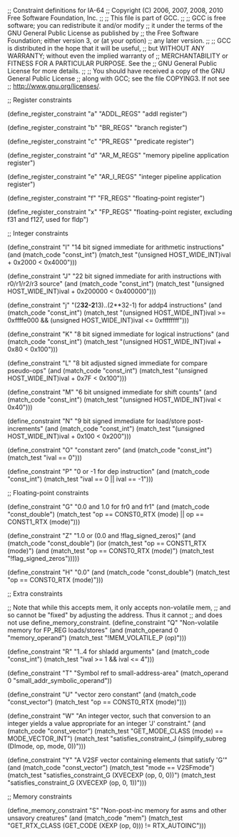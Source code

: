 ;; Constraint definitions for IA-64
;; Copyright (C) 2006, 2007, 2008, 2010 Free Software Foundation, Inc.
;;
;; This file is part of GCC.
;;
;; GCC is free software; you can redistribute it and/or modify
;; it under the terms of the GNU General Public License as published by
;; the Free Software Foundation; either version 3, or (at your option)
;; any later version.
;;
;; GCC is distributed in the hope that it will be useful,
;; but WITHOUT ANY WARRANTY; without even the implied warranty of
;; MERCHANTABILITY or FITNESS FOR A PARTICULAR PURPOSE.  See the
;; GNU General Public License for more details.
;;
;; You should have received a copy of the GNU General Public License
;; along with GCC; see the file COPYING3.  If not see
;; <http://www.gnu.org/licenses/>.

;; Register constraints

(define_register_constraint "a" "ADDL_REGS"
  "addl register")

(define_register_constraint "b" "BR_REGS"
  "branch register")

(define_register_constraint "c" "PR_REGS"
  "predicate register")

(define_register_constraint "d" "AR_M_REGS"
  "memory pipeline application register")

(define_register_constraint "e" "AR_I_REGS"
  "integer pipeline application register")

(define_register_constraint "f" "FR_REGS"
  "floating-point register")

(define_register_constraint "x" "FP_REGS"
  "floating-point register, excluding f31 and f127, used for fldp")

;; Integer constraints

(define_constraint "I"
  "14 bit signed immediate for arithmetic instructions"
  (and (match_code "const_int")
       (match_test "(unsigned HOST_WIDE_INT)ival + 0x2000 < 0x4000")))

(define_constraint "J"
  "22 bit signed immediate for arith instructions with r0/r1/r2/r3 source"
  (and (match_code "const_int")
       (match_test "(unsigned HOST_WIDE_INT)ival + 0x200000 < 0x400000")))

(define_constraint "j"
  "(2**32-2**13)..(2**32-1) for addp4 instructions"
  (and (match_code "const_int")
       (match_test "(unsigned HOST_WIDE_INT)ival >= 0xffffe000
		    && (unsigned HOST_WIDE_INT)ival <= 0xffffffff")))

(define_constraint "K"
  "8 bit signed immediate for logical instructions"
  (and (match_code "const_int")
       (match_test "(unsigned HOST_WIDE_INT)ival + 0x80 < 0x100")))

(define_constraint "L"
  "8 bit adjusted signed immediate for compare pseudo-ops"
  (and (match_code "const_int")
       (match_test "(unsigned HOST_WIDE_INT)ival + 0x7F < 0x100")))

(define_constraint "M"
  "6 bit unsigned immediate for shift counts"
  (and (match_code "const_int")
       (match_test "(unsigned HOST_WIDE_INT)ival < 0x40")))

(define_constraint "N"
  "9 bit signed immediate for load/store post-increments"
  (and (match_code "const_int")
       (match_test "(unsigned HOST_WIDE_INT)ival + 0x100 < 0x200")))

(define_constraint "O"
  "constant zero"
  (and (match_code "const_int")
       (match_test "ival == 0")))

(define_constraint "P"
  "0 or -1 for dep instruction"
  (and (match_code "const_int")
       (match_test "ival == 0 || ival == -1")))

;; Floating-point constraints

(define_constraint "G"
  "0.0 and 1.0 for fr0 and fr1"
  (and (match_code "const_double")
       (match_test "op == CONST0_RTX (mode) || op == CONST1_RTX (mode)")))

(define_constraint "Z"
  "1.0 or (0.0 and !flag_signed_zeros)"
  (and (match_code "const_double")
       (ior (match_test "op == CONST1_RTX (mode)")
	    (and (match_test "op == CONST0_RTX (mode)")
		 (match_test "!flag_signed_zeros")))))

(define_constraint "H"
  "0.0"
  (and (match_code "const_double")
       (match_test "op == CONST0_RTX (mode)")))

;; Extra constraints

;; Note that while this accepts mem, it only accepts non-volatile mem,
;; and so cannot be "fixed" by adjusting the address.  Thus it cannot
;; and does not use define_memory_constraint.
(define_constraint "Q"
  "Non-volatile memory for FP_REG loads/stores"
  (and (match_operand 0 "memory_operand")
       (match_test "!MEM_VOLATILE_P (op)")))

(define_constraint "R"
  "1..4 for shladd arguments"
  (and (match_code "const_int")
       (match_test "ival >= 1 && ival <= 4")))

(define_constraint "T"
  "Symbol ref to small-address-area"
  (match_operand 0 "small_addr_symbolic_operand"))

(define_constraint "U"
  "vector zero constant"
  (and (match_code "const_vector")
       (match_test "op == CONST0_RTX (mode)")))

(define_constraint "W"
  "An integer vector, such that conversion to an integer yields a
   value appropriate for an integer 'J' constraint."
  (and (match_code "const_vector")
       (match_test "GET_MODE_CLASS (mode) == MODE_VECTOR_INT")
       (match_test
	"satisfies_constraint_J (simplify_subreg (DImode, op, mode, 0))")))

(define_constraint "Y"
  "A V2SF vector containing elements that satisfy 'G'"
  (and (match_code "const_vector")
       (match_test "mode == V2SFmode")
       (match_test "satisfies_constraint_G (XVECEXP (op, 0, 0))")
       (match_test "satisfies_constraint_G (XVECEXP (op, 0, 1))")))

;; Memory constraints

(define_memory_constraint "S"
  "Non-post-inc memory for asms and other unsavory creatures"
  (and (match_code "mem")
       (match_test "GET_RTX_CLASS (GET_CODE (XEXP (op, 0))) != RTX_AUTOINC")))
